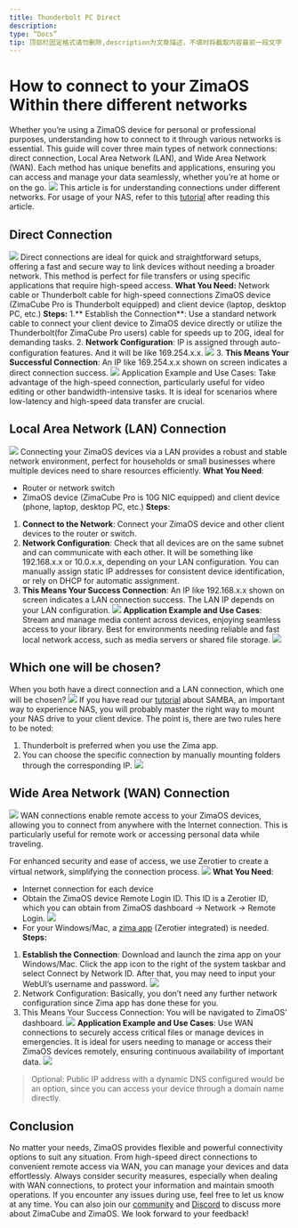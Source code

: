 ```yaml
---
title: Thunderbolt PC Direct
description:
type: “Docs”
tip: 顶部栏固定格式请勿删除,description为文章描述，不填时将截取内容最前一段文字
---
```

# How to connect to your ZimaOS Within there different networks
Whether you’re using a ZimaOS device for personal or professional purposes, understanding how to connect to it through various networks is essential. This guide will cover three main types of network connections: direct connection, Local Area Network (LAN), and Wide Area Network (WAN). Each method has unique benefits and applications, ensuring you can access and manage your data seamlessly, whether you’re at home or on the go.
![](https://manage.icewhale.io/api/static/docs/1727084436040_image.png)
This article is for understanding connections under different networks. For usage of your NAS, refer to this [tutorial](https://community.zimaspace.com/t/tutorial-how-to-share-and-get-files-from-a-nas-samba-may-be-the-most-important-way/3515) after reading this article.
## Direct Connection
![](https://manage.icewhale.io/api/static/docs/1727084500611_image.png)
Direct connections are ideal for quick and straightforward setups, offering a fast and secure way to link devices without needing a broader network. This method is perfect for file transfers or using specific applications that require high-speed access.
**What You Need:**
Network cable or Thunderbolt cable for high-speed connections
ZimaOS device (ZimaCube Pro is Thunderbolt equipped) and client device (laptop, desktop PC, etc.)
**Steps:**
1.** Establish the Connection**: Use a standard network cable to connect your client device to ZimaOS device directly or utilize the Thunderbolt(for ZimaCube Pro users) cable for speeds up to 20G, ideal for demanding tasks.
2. **Network Configuration**: IP is assigned through auto-configuration features. And it will be like 169.254.x.x.
![](https://manage.icewhale.io/api/static/docs/1727084622278_image.png)
3. **This Means Your Successful Connection**: An IP like 169.254.x.x shown on screen indicates a direct connection success.
![](https://manage.icewhale.io/api/static/docs/1727084657148_image.png)
Application Example and Use Cases: Take advantage of the high-speed connection, particularly useful for video editing or other bandwidth-intensive tasks. It is ideal for scenarios where low-latency and high-speed data transfer are crucial.
## Local Area Network (LAN) Connection
![](https://manage.icewhale.io/api/static/docs/1727084903295_image.png)
Connecting your ZimaOS devices via a LAN provides a robust and stable network environment, perfect for households or small businesses where multiple devices need to share resources efficiently.
**What You Need**:
- Router or network switch
- ZimaOS device (ZimaCube Pro is 10G NIC equipped) and client device (phone, laptop, desktop PC, etc.)
**Steps**:
1. **Connect to the Network**: Connect your ZimaOS device and other client devices to the router or switch.
2. **Network Configuration**: Check that all devices are on the same subnet and can communicate with each other. It will be something like 192.168.x.x or 10.0.x.x, depending on your LAN configuration. You can manually assign static IP addresses for consistent device identification, or rely on DHCP for automatic assignment.
3. **This Means Your Success Connection**: An IP like 192.168.x.x shown on screen indicates a LAN connection success. The LAN IP depends on your LAN configuration.
![](https://manage.icewhale.io/api/static/docs/1727085027328_image.png)
**Application Example and Use Cases**: Stream and manage media content across devices, enjoying seamless access to your library. Best for environments needing reliable and fast local network access, such as media servers or shared file storage.
![](https://manage.icewhale.io/api/static/docs/1727085052605_image.png)
## Which one will be chosen?
When you both have a direct connection and a LAN connection, which one will be chosen?
![](https://manage.icewhale.io/api/static/docs/1727085082846_image.png)
If you have read our [tutorial](https://community.zimaspace.com/t/tutorial-how-to-share-and-get-files-from-a-nas-samba-may-be-the-most-important-way/3515)  about SAMBA, an important way to experience NAS, you will probably master the right way to mount your NAS drive to your client device. The point is, there are two rules here to be noted:
1. Thunderbolt is preferred when you use the Zima app.
2. You can choose the specific connection by manually mounting folders through the corresponding IP.
![](https://manage.icewhale.io/api/static/docs/1727085117202_image.png)
## Wide Area Network (WAN) Connection
![](https://manage.icewhale.io/api/static/docs/1727085147177_image.png)
WAN connections enable remote access to your ZimaOS devices, allowing you to connect from anywhere with the Internet connection. This is particularly useful for remote work or accessing personal data while traveling.

For enhanced security and ease of access, we use Zerotier to create a virtual network, simplifying the connection process.
![](https://manage.icewhale.io/api/static/docs/1727085164848_image.png)
**What You Need**:
- Internet connection for each device
- Obtain the ZimaOS device Remote Login ID. This ID is a Zerotier ID, which you can obtain from ZimaOS dashboard → Network → Remote Login.
![](https://manage.icewhale.io/api/static/docs/1727085197544_image.png)
- For your Windows/Mac, a [zima app](https://findzima.com/) (Zerotier integrated) is needed.
**Steps:**

1. **Establish the Connection**: Download and launch the zima app on your Windows/Mac. Click the app icon to the right of the system taskbar and select Connect by Network ID. After that, you may need to input your WebUI’s username and password.
![](https://manage.icewhale.io/api/static/docs/1727085310160_image.png)
2. Network Configuration: Basically, you don’t need any further network configuration since Zima app has done these for you.
3. This Means Your Success Connection: You will be navigated to ZimaOS’ dashboard.
![](https://manage.icewhale.io/api/static/docs/1727085344329_image.png)
**Application Example and Use Cases**: Use WAN connections to securely access critical files or manage devices in emergencies. It is ideal for users needing to manage or access their ZimaOS devices remotely, ensuring continuous availability of important data.
![](https://manage.icewhale.io/api/static/docs/1727163602290_8fdf2f1d3f5fe9445066268b67ca167aaf5dc591.gif)

> Optional: Public IP address with a dynamic DNS configured would be an option, since you can access your device through a domain name directly.
## Conclusion
No matter your needs, ZimaOS provides flexible and powerful connectivity options to suit any situation. From high-speed direct connections to convenient remote access via WAN, you can manage your devices and data effortlessly. Always consider security measures, especially when dealing with WAN connections, to protect your information and maintain smooth operations.
If you encounter any issues during use, feel free to let us know at any time. You can also join our [community](https://community.zimaspace.com/) and [Discord](https://discord.com/invite/uuNfKzG5) to discuss more about ZimaCube and ZimaOS. We look forward to your feedback!


